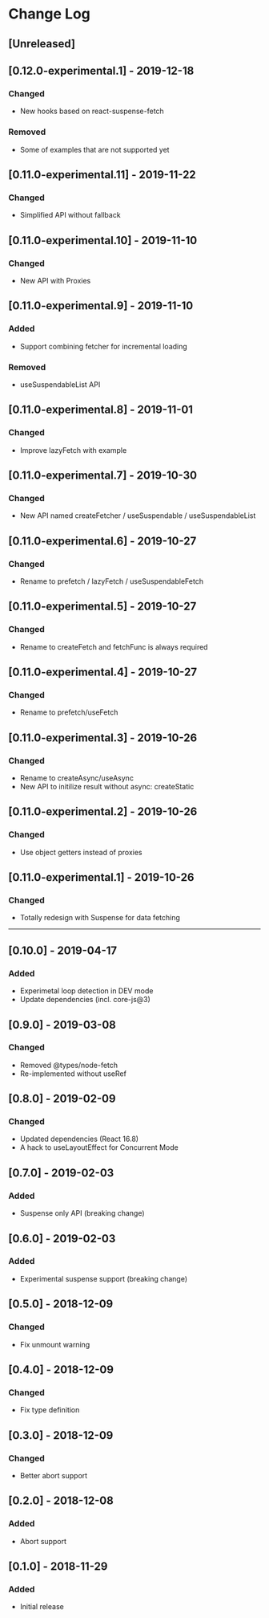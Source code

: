 # Change Log

## [Unreleased]

## [0.12.0-experimental.1] - 2019-12-18
### Changed
- New hooks based on react-suspense-fetch
### Removed
- Some of examples that are not supported yet

## [0.11.0-experimental.11] - 2019-11-22
### Changed
- Simplified API without fallback

## [0.11.0-experimental.10] - 2019-11-10
### Changed
- New API with Proxies

## [0.11.0-experimental.9] - 2019-11-10
### Added
- Support combining fetcher for incremental loading
### Removed
- useSuspendableList API

## [0.11.0-experimental.8] - 2019-11-01
### Changed
- Improve lazyFetch with example

## [0.11.0-experimental.7] - 2019-10-30
### Changed
- New API named createFetcher / useSuspendable / useSuspendableList

## [0.11.0-experimental.6] - 2019-10-27
### Changed
- Rename to prefetch / lazyFetch / useSuspendableFetch

## [0.11.0-experimental.5] - 2019-10-27
### Changed
- Rename to createFetch and fetchFunc is always required

## [0.11.0-experimental.4] - 2019-10-27
### Changed
- Rename to prefetch/useFetch

## [0.11.0-experimental.3] - 2019-10-26
### Changed
- Rename to createAsync/useAsync
- New API to initilize result without async: createStatic

## [0.11.0-experimental.2] - 2019-10-26
### Changed
- Use object getters instead of proxies

## [0.11.0-experimental.1] - 2019-10-26
### Changed
- Totally redesign with Suspense for data fetching

----

## [0.10.0] - 2019-04-17
### Added
- Experimetal loop detection in DEV mode
- Update dependencies (incl. core-js@3)

## [0.9.0] - 2019-03-08
### Changed
- Removed @types/node-fetch
- Re-implemented without useRef

## [0.8.0] - 2019-02-09
### Changed
- Updated dependencies (React 16.8)
- A hack to useLayoutEffect for Concurrent Mode

## [0.7.0] - 2019-02-03
### Added
- Suspense only API (breaking change)

## [0.6.0] - 2019-02-03
### Added
- Experimental suspense support (breaking change)

## [0.5.0] - 2018-12-09
### Changed
- Fix unmount warning

## [0.4.0] - 2018-12-09
### Changed
- Fix type definition

## [0.3.0] - 2018-12-09
### Changed
- Better abort support

## [0.2.0] - 2018-12-08
### Added
- Abort support

## [0.1.0] - 2018-11-29
### Added
- Initial release
